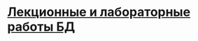 <h1><a href="https://github.com/Lesyalys/Study/tree/main/course%202/%D0%91%D0%94/%D0%9B%D0%B5%D0%BA%D1%86%D0%B8%D0%B8_%D0%91%D0%94/1_%D0%9B%D0%B5%D0%BA%D1%86%D0%B8%D1%8F">Лекционные и лабораторные работы БД</h1>